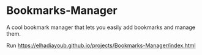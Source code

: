 # Bookmarks-Manager
A cool bookmark manager that lets you easily add bookmarks and manage them.

Run https://elhadiayoub.github.io/projects/Bookmarks-Manager/index.html
